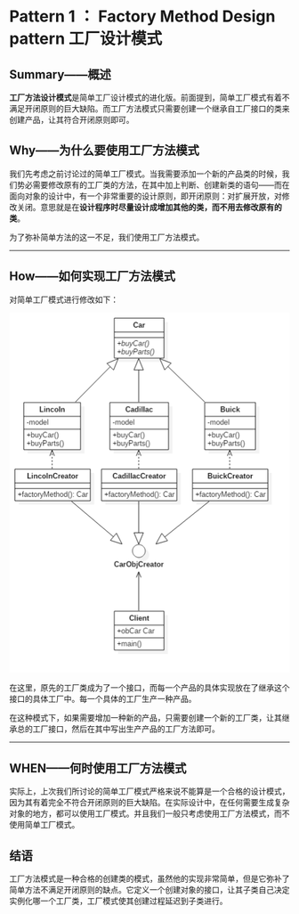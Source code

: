 # Pattern 1 ： Factory Method Design pattern 工厂设计模式

## Summary——概述

**工厂方法设计模式**是简单工厂设计模式的进化版。前面提到，简单工厂模式有着不满足开闭原则的巨大缺陷。而工厂方法模式只需要创建一个继承自工厂接口的类来创建产品，让其符合开闭原则即可。

## Why——为什么要使用工厂方法模式

我们先考虑之前讨论过的简单工厂模式。当我需要添加一个新的产品类的时候，我们势必需要修改原有的工厂类的方法，在其中加上判断、创建新类的语句——而在面向对象的设计中，有一个非常重要的设计原则，即开闭原则：对扩展开放，对修改关闭。意思就是在**设计程序时尽量设计成增加其他的类，而不用去修改原有的类**。

为了弥补简单方法的这一不足，我们使用工厂方法模式。

---

## How——如何实现工厂方法模式

对简单工厂模式进行修改如下：

![图1-1 修改工厂模式为工厂方法模式](https://raw.githubusercontent.com/Jannchie/Software-Design-Pattern-Note/e09b3b46b7ab9550f5c0b05fd9856786728349bb/Pattern%201%20Factory%20Method%20Design%20pattern/1-1.png "图1-1 修改工厂模式为工厂方法模式")

在这里，原先的工厂类成为了一个接口，而每一个产品的具体实现放在了继承这个接口的具体工厂中。每一个具体的工厂生产一种产品。

在这种模式下，如果需要增加一种新的产品，只需要创建一个新的工厂类，让其继承总的工厂接口，然后在其中写出生产产品的工厂方法即可。

---

## WHEN——何时使用工厂方法模式

实际上，上次我们所讨论的简单工厂模式严格来说不能算是一个合格的设计模式，因为其有着完全不符合开闭原则的巨大缺陷。在实际设计中，在任何需要生成复杂对象的地方，都可以使用工厂模式。并且我们一般只考虑使用工厂方法模式，而不使用简单工厂模式。

## 结语

工厂方法模式是一种合格的创建类的模式，虽然他的实现非常简单，但是它弥补了简单方法不满足开闭原则的缺点。它定义一个创建对象的接口，让其子类自己决定实例化哪一个工厂类，工厂模式使其创建过程延迟到子类进行。